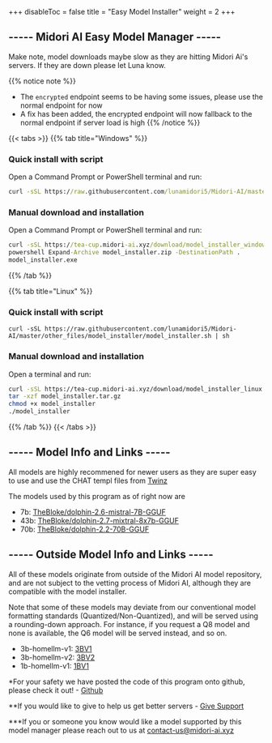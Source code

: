 
+++
disableToc = false
title = "Easy Model Installer"
weight = 2
+++

## ----- Midori AI Easy Model Manager -----
Make note, model downloads maybe slow as they are hitting Midori Ai's servers. If they are down please let Luna know.

{{% notice note %}}
- The ``encrypted`` endpoint seems to be having some issues, please use the normal endpoint for now
- A fix has been added, the encrypted endpoint will now fallback to the normal endpoint if server load is high
{{% /notice %}}

{{< tabs >}}
{{% tab title="Windows" %}}
### Quick install with script

Open a Command Prompt or PowerShell terminal and run:

```bat
curl -sSL https://raw.githubusercontent.com/lunamidori5/Midori-AI/master/other_files/model_installer/model_installer.bat -o model_installer.bat && model_installer.bat
```

### Manual download and installation

Open a Command Prompt or PowerShell terminal and run:

```bat
curl -sSL https://tea-cup.midori-ai.xyz/download/model_installer_windows.zip -o model_installer.zip
powershell Expand-Archive model_installer.zip -DestinationPath .
model_installer.exe
```
{{% /tab %}}

{{% tab title="Linux" %}}
### Quick install with script

```
curl -sSL https://raw.githubusercontent.com/lunamidori5/Midori-AI/master/other_files/model_installer/model_installer.sh | sh
```

### Manual download and installation

Open a terminal and run:

```sh
curl -sSL https://tea-cup.midori-ai.xyz/download/model_installer_linux.tar.gz -o model_installer.tar.gz
tar -xzf model_installer.tar.gz
chmod +x model_installer
./model_installer
```

{{% /tab %}}
{{< /tabs >}}

## ----- Model Info and Links -----

All models are highly recommened for newer users as they are super easy to use and use the CHAT templ files from [Twinz](https://github.com/TwinFinz)

The models used by this program as of right now are

- 7b: [TheBloke/dolphin-2.6-mistral-7B-GGUF](https://huggingface.co/TheBloke/dolphin-2.6-mistral-7B-GGUF)
- 43b: [TheBloke/dolphin-2.7-mixtral-8x7b-GGUF](https://huggingface.co/TheBloke/dolphin-2.7-mixtral-8x7b-GGUF)
- 70b: [TheBloke/dolphin-2.2-70B-GGUF](https://huggingface.co/TheBloke/dolphin-2.2-70B-GGUF)

## ----- Outside Model Info and Links -----

All of these models originate from outside of the Midori AI model repository, and are not subject to the vetting process of Midori AI, although they are compatible with the model installer.

Note that some of these models may deviate from our conventional model formatting standards (Quantized/Non-Quantized), and will be served using a rounding-down approach. For instance, if you request a Q8 model and none is available, the Q6 model will be served instead, and so on.

- 3b-homellm-v1: [3BV1](https://huggingface.co/acon96/Home-3B-v1-GGUF)
- 3b-homellm-v2: [3BV2](https://huggingface.co/acon96/Home-3B-v2-GGUF)
- 1b-homellm-v1: [1BV1](https://huggingface.co/acon96/Home-1B-v1-GGUF)


*For your safety we have posted the code of this program onto github, please check it out! - [Github](https://github.com/lunamidori5/Midori-AI/tree/master/other_files)

**If you would like to give to help us get better servers - [Give Support](https://paypal.me/midoricookieclub?country.x=US&locale.x=en_US)

***If you or someone you know would like a model supported by this model manager please reach out to us at [contact-us@midori-ai.xyz](mailto:contact-us@midori-ai.xyz)